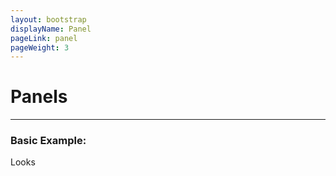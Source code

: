 ```yaml
---
layout: bootstrap
displayName: Panel
pageLink: panel
pageWeight: 3
---
```


# Panels
---

### Basic Example:
 
 Looks
 